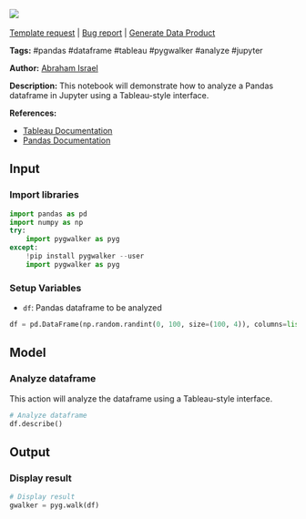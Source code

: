 <a href="https://app.naas.ai/user-redirect/naas/downloader?url=https://raw.githubusercontent.com/jupyter-naas/awesome-notebooks/master/PyGWalker/PyGWalker_Analyze_Pandas_dataframe.ipynb" target="_parent"><img src="https://naasai-public.s3.eu-west-3.amazonaws.com/open_in_naas.svg"/></a><br><br><a href="https://github.com/jupyter-naas/awesome-notebooks/issues/new?assignees=&labels=&template=template-request.md&title=Tool+-+Action+of+the+notebook+">Template request</a> | <a href="https://github.com/jupyter-naas/awesome-notebooks/issues/new?assignees=&labels=bug&template=bug_report.md&title=PyGWalker+-+Analyze+Pandas+dataframe:+Error+short+description">Bug report</a> | <a href="https://app.naas.ai/user-redirect/naas/downloader?url=https://raw.githubusercontent.com/jupyter-naas/awesome-notebooks/master/Naas/Naas_Start_data_product.ipynb" target="_parent">Generate Data Product</a>

**Tags:** #pandas #dataframe #tableau #pygwalker #analyze #jupyter

**Author:** [Abraham Israel](https://www.linkedin.com/in/abraham-israel/)

**Description:** This notebook will demonstrate how to analyze a Pandas dataframe in Jupyter using a Tableau-style interface.

**References:**
- [Tableau Documentation](https://help.tableau.com/current/pro/desktop/en-us/data_analysis.htm)
- [Pandas Documentation](https://pandas.pydata.org/pandas-docs/stable/reference/index.html)

## Input

### Import libraries


```python
import pandas as pd
import numpy as np
try:
    import pygwalker as pyg
except:
    !pip install pygwalker --user
    import pygwalker as pyg
```

### Setup Variables
- `df`: Pandas dataframe to be analyzed


```python
df = pd.DataFrame(np.random.randint(0, 100, size=(100, 4)), columns=list("ABCD"))
```

## Model

### Analyze dataframe

This action will analyze the dataframe using a Tableau-style interface.


```python
# Analyze dataframe
df.describe()
```

## Output

### Display result


```python
# Display result
gwalker = pyg.walk(df)
```
